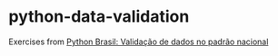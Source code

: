 # python-data-validation

Exercises from [Python Brasil: Validação de dados no padrão nacional](https://cursos.alura.com.br/course/python-validacao-dados)
